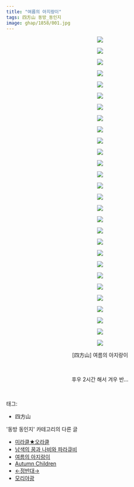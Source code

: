 ```yaml
---
title: "여름의 아지랑이"
tags: 四方山 동방_동인지
image: ghap/1858/001.jpg
---
```

<div class="article">
<p style="text-align: center; clear: none; float: none;"><img src="{{ site.nasurl }}/ghap/1858/001.jpg"/></p>
<p style="text-align: center; clear: none; float: none;"><img src="{{ site.nasurl }}/ghap/1858/002.jpg"/></p>
<p style="text-align: center; clear: none; float: none;"><img src="{{ site.nasurl }}/ghap/1858/003.jpg"/></p>
<p style="text-align: center; clear: none; float: none;"><img src="{{ site.nasurl }}/ghap/1858/004.jpg"/></p>
<p style="text-align: center; clear: none; float: none;"><img src="{{ site.nasurl }}/ghap/1858/005.jpg"/></p>
<p style="text-align: center; clear: none; float: none;"><img src="{{ site.nasurl }}/ghap/1858/006.jpg"/></p>
<p style="text-align: center; clear: none; float: none;"><img src="{{ site.nasurl }}/ghap/1858/007.jpg"/></p>
<p style="text-align: center; clear: none; float: none;"><img src="{{ site.nasurl }}/ghap/1858/008.jpg"/></p>
<p style="text-align: center; clear: none; float: none;"><img src="{{ site.nasurl }}/ghap/1858/009.jpg"/></p>
<p style="text-align: center; clear: none; float: none;"><img src="{{ site.nasurl }}/ghap/1858/010.jpg"/></p>
<p style="text-align: center; clear: none; float: none;"><img src="{{ site.nasurl }}/ghap/1858/011.jpg"/></p>
<p style="text-align: center; clear: none; float: none;"><img src="{{ site.nasurl }}/ghap/1858/012.jpg"/></p>
<p style="text-align: center; clear: none; float: none;"><img src="{{ site.nasurl }}/ghap/1858/013.jpg"/></p>
<p style="text-align: center; clear: none; float: none;"><img src="{{ site.nasurl }}/ghap/1858/014.jpg"/></p>
<p style="text-align: center; clear: none; float: none;"><img src="{{ site.nasurl }}/ghap/1858/015.jpg"/></p>
<p style="text-align: center; clear: none; float: none;"><img src="{{ site.nasurl }}/ghap/1858/016.jpg"/></p>
<p style="text-align: center; clear: none; float: none;"><img src="{{ site.nasurl }}/ghap/1858/017.jpg"/></p>
<p style="text-align: center; clear: none; float: none;"><img src="{{ site.nasurl }}/ghap/1858/018.jpg"/></p>
<p style="text-align: center; clear: none; float: none;"><img src="{{ site.nasurl }}/ghap/1858/019.jpg"/></p>
<p style="text-align: center; clear: none; float: none;"><img src="{{ site.nasurl }}/ghap/1858/020.jpg"/></p>
<p style="text-align: center; clear: none; float: none;"><img src="{{ site.nasurl }}/ghap/1858/021.jpg"/></p>
<p style="text-align: center; clear: none; float: none;"><img src="{{ site.nasurl }}/ghap/1858/022.jpg"/></p>
<p style="text-align: center; clear: none; float: none;"><img src="{{ site.nasurl }}/ghap/1858/023.jpg"/></p>
<p style="text-align: center; clear: none; float: none;"><img src="{{ site.nasurl }}/ghap/1858/024.jpg"/></p>
<p style="text-align: center; clear: none; float: none;"><img src="{{ site.nasurl }}/ghap/1858/025.jpg"/></p>
<p style="text-align: center; clear: none; float: none;"><img src="{{ site.nasurl }}/ghap/1858/026.jpg"/></p>
<p style="text-align: center; clear: none; float: none;"><img src="{{ site.nasurl }}/ghap/1858/027.jpg"/></p>
<p style="text-align: center; clear: none; float: none;"><img src="{{ site.nasurl }}/ghap/1858/028.jpg"/></p>
<p style="text-align: center; clear: none; float: none;">[四方山] 여름의 아지랑이</p>
<p style="text-align: center; clear: none; float: none;"><br/></p>
<p style="text-align: center; clear: none; float: none;">후우 2시간 해서 겨우 반...</p>
<p><br/></p>
</div><div class="tagTrail">
<p>태그: </p>
<ul>
<li>四方山</li>
</ul>
</div><div class="another">
<p>'동방 동인지' 카테고리의 다른 글</p>
<ul>
<li><a href="/2016-08-27-ghap_1864">미라클★오라클</a></li>
<li><a href="/2016-08-27-ghap_1863">남색의 꿈과 나비와 파라큐비</a></li>
<li><a href="/2016-08-27-ghap_1858">여름의 아지랑이</a></li>
<li><a href="/2016-08-27-ghap_1857">Autumn Children</a></li>
<li><a href="/2016-08-26-ghap_1856">←정반대→</a></li>
<li><a href="/2016-08-26-ghap_1855">모리야광</a></li>
</ul>
</div><div class="cb_module cb_fluid">
<div class="cb_wrt cb_profile">
</div><!-- commentList close -->
</div>
<br/>
<p id="refer"></p>
<br/>
